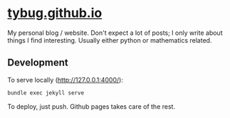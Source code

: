# [tybug.github.io](https://tybug.github.io/)

My personal blog / website. Don't expect a lot of posts; I only write about things I find interesting. Usually either python or mathematics related.

## Development

To serve locally (<http://127.0.0.1:4000/>):

```bash
bundle exec jekyll serve
```

To deploy, just push. Github pages takes care of the rest.
